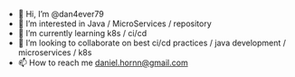 - 👋 Hi, I’m @dan4ever79
- 👀 I’m interested in Java / MicroServices / repository
- 🌱 I’m currently learning k8s / ci/cd
- 💞️ I’m looking to collaborate on best ci/cd practices / java development / microservices / k8s
- 📫 How to reach me daniel.hornn@gmail.com

<!---
dan4ever79/dan4ever79 is a ✨ special ✨ repository because its `README.md` (this file) appears on your GitHub profile.
You can click the Preview link to take a look at your changes.
--->
